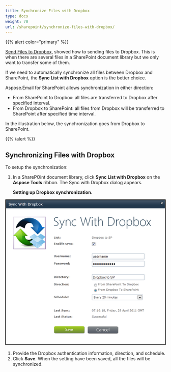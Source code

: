 ```yaml
---
title: Synchronize Files with Dropbox
type: docs
weight: 70
url: /sharepoint/synchronize-files-with-dropbox/
---
```



{{% alert color="primary" %}} 

[Send Files to Dropbox](/sharepoint/send-selected-files-to-dropbox/), showed how to sending files to Dropbox. This is when there are several files in a SharePoint document library but we only want to transfer some of them.

If we need to automatically synchronize all files between Dropbox and SharePoint, the **Sync List with Dropbox** option is the better choice.

Aspose.Email for SharePoint allows synchronization in either direction:

- From SharePoint to Dropbox: all files are transferred to Dropbox after specified interval.
- From Dropbox to SharePoint: all files from Dropbox will be transferred to SharePoint after specified time interval.

In the illustration below, the synchronization goes from Dropbox to SharePoint. 

{{% /alert %}} 
## **Synchronizing Files with Dropbox**
To setup the synchronization:

1. In a SharePOint document library, click **Sync List with Dropbox** on the **Aspose Tools** ribbon.
   The Sync with Dropbox dialog appears. 

   **Setting up Dropbox synchronization.** 

![todo:image_alt_text](synchronize-files-with-dropbox_1.png)




1. Provide the Dropbox authentication information, direction, and schedule.
1. Click **Save**.
   When the setting have been saved, all the files will be synchronized. 
